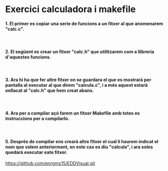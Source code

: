 # Exercici calculadora i makefile

#### 1. El primer es copiar una serie de funcions a un fitxer al que anomenarem "calc.c".

<br>

#### 2. El següent es crear un fitxer "calc.h" que utilitzarem com a llibreria d'aquestes funcions.

<br>

#### 3. Ara hi ha que fer altre fitxer on se guardara el que es mostrarà per pantalla al executar al que direm "calcula.c", i a més aquest estarà enllacat al "calc.h" que hem creat abans.

<br>

#### 4. Ara per a compilar açó farem un fitxer Makefile amb totes es instruccions per a compilarlo.

<br>
 
 #### 5. Després de compilar ens crearà altre fitxer el cual li haurem indicat el nom que volem anteriorment, en este cas es diu "calcula", i ara soles quedarà executar eate fitxer.

https://github.com/enrgmz15/EDDVisual.git
